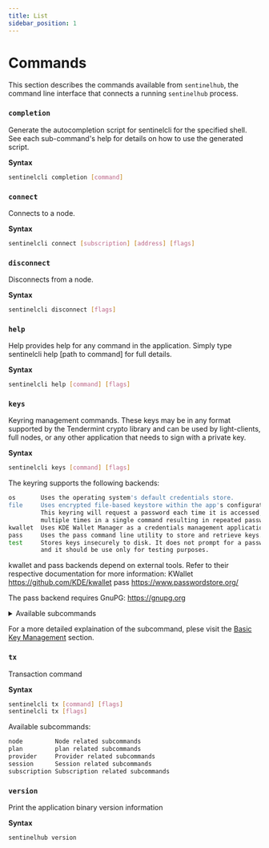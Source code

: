 ```yaml
---
title: List
sidebar_position: 1
---
```


# Commands

This section describes the commands available from `sentinelhub`, the command line interface that connects a running `sentinelhub` process.

### `completion`

Generate the autocompletion script for sentinelcli for the specified shell.
See each sub-command's help for details on how to use the generated script.

**Syntax**
```bash
sentinelcli completion [command]
```

### `connect`

Connects to a node.

**Syntax**
```bash
sentinelcli connect [subscription] [address] [flags]
```

### `disconnect`

Disconnects from a node.

**Syntax**
```bash
sentinelcli disconnect [flags]
```

### `help`

Help provides help for any command in the application.
Simply type sentinelcli help [path to command] for full details.

**Syntax**
```bash
sentinelcli help [command] [flags]
```

### `keys`

Keyring management commands. These keys may be in any format supported by the
Tendermint crypto library and can be used by light-clients, full nodes, or any other application
that needs to sign with a private key.

**Syntax**
```bash
sentinelcli keys [command] [flags]
```

The keyring supports the following backends:

```sh
os       Uses the operating system's default credentials store.
file     Uses encrypted file-based keystore within the app's configuration directory.
         This keyring will request a password each time it is accessed, which may occur
         multiple times in a single command resulting in repeated password prompts.
kwallet  Uses KDE Wallet Manager as a credentials management application.
pass     Uses the pass command line utility to store and retrieve keys.
test     Stores keys insecurely to disk. It does not prompt for a password to be unlocked
         and it should be use only for testing purposes.
```

kwallet and pass backends depend on external tools. Refer to their respective documentation for more
information:
    KWallet     https://github.com/KDE/kwallet
    pass        https://www.passwordstore.org/

The pass backend requires GnuPG: https://gnupg.org

<details>
<summary>Available subcommands</summary>
<p>

#### This is the output of `sentinelcli keys`
```bash
add         Add an encrypted private key (either newly generated or recovered), encrypt it, and save to <name> file
delete      Delete the given keys
export      Export private keys
import      Import private keys into the local keybase
list        List all keys
migrate     Migrate keys from the legacy (db-based) Keybase
mnemonic    Compute the bip39 mnemonic for some input entropy
parse       Parse address from hex to bech32 and vice versa
show        Retrieve key information by name or address
```

</p>
</details>

For a more detailed explaination of the subcommand, plese visit the [Basic Key Management](/sentinel-cli/keys/keys-cli) section.


### `tx`

Transaction command

**Syntax**
```bash
sentinelcli tx [command] [flags]
sentinelcli tx [flags]
```

Available subcommands:

```sh
node         Node related subcommands
plan         plan related subcommands
provider     Provider related subcommands
session      Session related subcommands
subscription Subscription related subcommands
```

### `version`

Print the application binary version information

**Syntax**
```bash
sentinelhub version
```